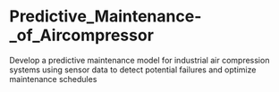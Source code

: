 # Predictive_Maintenance-_of_Aircompressor
Develop a predictive maintenance model for industrial air compression systems using sensor data to detect potential failures and optimize maintenance schedules
